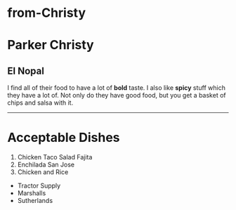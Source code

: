 # from-Christy

# Parker Christy
## El Nopal
I find all of their food to have a lot of **bold** taste. I also like **spicy** stuff which they have a lot of. Not only do they have good food, but you get a basket of chips and salsa with it. 

---

# Acceptable Dishes

1. Chicken Taco Salad Fajita
2. Enchilada San Jose
3. Chicken and Rice

* Tractor Supply
* Marshalls
* Sutherlands
